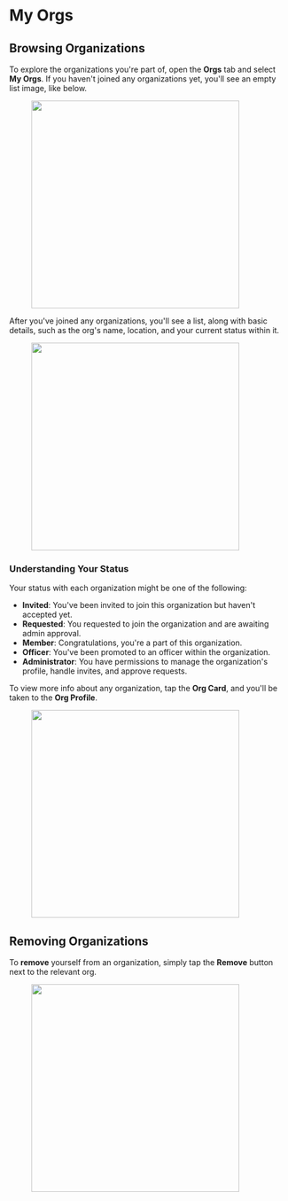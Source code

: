 # My Orgs

## Browsing Organizations

To explore the organizations you're part of, open the **Orgs** tab and select **My Orgs**. If you haven't joined any organizations yet, you'll see an empty list image, like below.

<figure><img src="../../.gitbook/assets/My_Orgs_Empty.PNG" alt="" width="375"><figcaption></figcaption></figure>

After you've joined any organizations, you'll see a list, along with basic details, such as the org's name, location, and your current status within it.

<figure><img src="../../.gitbook/assets/My_Orgs_1.PNG" alt="" width="375"><figcaption></figcaption></figure>

### Understanding Your Status

Your status with each organization might be one of the following:

* **Invited**: You've been invited to join this organization but haven't accepted yet.
* **Requested**: You requested to join the organization and are awaiting admin approval.
* **Member**: Congratulations, you're a part of this organization.
* **Officer**: You've been promoted to an officer within the organization.
* **Administrator**: You have permissions to manage the organization's profile, handle invites, and approve requests.

To view more info about any organization, tap the **Org Card**, and you'll be taken to the **Org Profile**.

<figure><img src="../../.gitbook/assets/Org_Profile.PNG" alt="" width="375"><figcaption></figcaption></figure>

## Removing Organizations

To **remove** yourself from an organization, simply tap the **Remove** button next to the relevant org.

<figure><img src="../../.gitbook/assets/My_Orgs_1.PNG" alt="" width="375"><figcaption></figcaption></figure>
